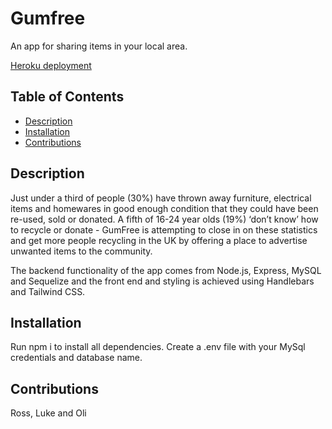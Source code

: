 # Gumfree
An app for sharing items in your local area.

[Heroku deployment](https://gum-free.herokuapp.com/)

## Table of Contents
* [Description](#description)
* [Installation](#installation)
* [Contributions](#contributions)

## Description

Just under a third of people (30%) have thrown away furniture, electrical items and homewares in good enough condition that they could have been re-used, sold or donated. A fifth of 16-24 year olds (19%) ‘don’t know’ how to recycle or donate - GumFree is attempting to close in on these statistics and get more people recycling in the UK by offering a place to advertise unwanted items to the community.

The backend functionality of the app comes from Node.js, Express, MySQL and Sequelize and the front end and styling is achieved using Handlebars and Tailwind CSS.

## Installation 

Run npm i to install all dependencies. Create a .env file with your MySql credentials and database name.

## Contributions

Ross, Luke and Oli
